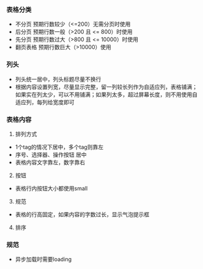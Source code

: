 ### 表格分类
- 不分页
预期行数较少（<=200）无需分页时使用
- 后分页
预期行数一般（>200 且  <= 800）时使用
- 先分页
预期行数过大（>800 且  <= 10000）时使用
- 翻页表格
预期行数巨大（>10000）使用
### 列头
- 列头统一居中，列头标题尽量不换行
- 根据内容设置列宽，尽量显示完整，留一列较长列作为自适应列，表格铺满；如果实在列太少，可以不用铺满；如果列太多，超过屏幕长度，则不用使用自适应列，每列给宽度即可
### 表格内容
1. 排列方式
- 1个tag的情况下居中，多个tag则靠左
- 序号、选择器、操作按钮 居中
- 表格内容文字靠左，数字靠右
2. 按钮
- 表格行内按钮大小都使用small
3. 规范
- 表格的行高固定，如果内容的字数过长，显示气泡提示框
4. 排序
### 规范
- 异步加载时需要loading